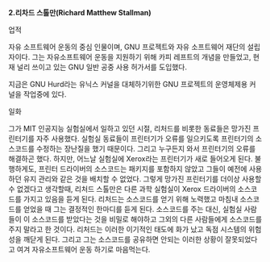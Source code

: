 **2.리차드 스톨만\(Richard Matthew Stallman\)**

업적

자유 소프트웨어 운동의 중심 인물이며, GNU 프로젝트와 자유 소프트웨어 재단의 설립자이다. 그는 자유소프트웨어 운동을 지원하기 위해 카피 레프트의 개념을 만들었고, 현재 널리 쓰이고 있는 GNU 일반 공중 사용 허가서를 도입했다.

지금은 GNU Hurd라는 유닉스 커널을 대체하기위한 GNU 프로젝트의 운영체제용 커널을 작업중에 있다.

일화

그가 MIT 인공지능 실험실에서 일하고 있던 시절, 리처드를 비롯한 동료들은 망가진 프린터기를 자주 사용했다. 실험실 동료들이 프린터기가 오류를 일으키도록 프린터기의 소스코드를 수정하는 장난질을 했기 때문이다.  그리고 누구든지 와서 프린터기의 오류를 해결하곤 했다. 하지만, 어느날 실험실에 Xerox라는 프린터기가 새로 들어오게 된다. 불행하게도, 프린터 드라이버의 소스코드는 패키지를 포함하지 않았고 그들이 예전에 사용하던 유지 관리와 같은 것을 배치할 수 없었다.  그렇게 망가진 프린터기를 더이상 사용할 수 없겠다고 생각할때, 리처드 스톨만은 다른 과학 실험실이 Xerox 드라이버의 소스코드를 가지고 있음을 듣게 된다. 리처드는 소스코드를 얻기 위해 노력했고 마침내 소스코드를 얻었을 때 그는 결정적인 한마디를 듣게 된다. 소스코드를 주는 대신, 실험실 사람들이 이 소스코드를 받았다는 것을 비밀로 해야하고 그외의 다른 사람들에게 소스코드를 주지 말라고 한 것이다.  리처드는 이러한 이기적인 태도에 화가 났고 독점 시스템의 위험성을 깨닫게 된다. 그리고 그는 소스코드를 공유하면 안되는 이러한 상황이 잘못되었다고 여겨  자유소프트웨어 운동 하기로 마음먹는다.

